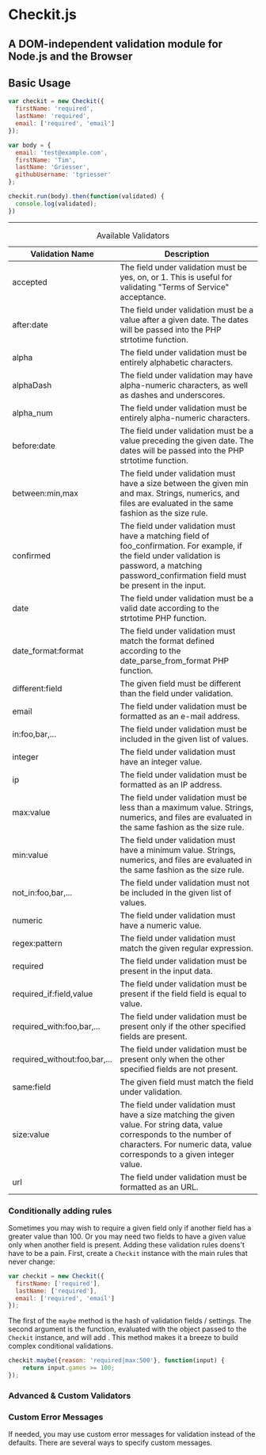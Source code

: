 # Checkit.js

## A DOM-independent validation module for Node.js and the Browser

## Basic Usage

```js
var checkit = new Checkit({
  firstName: 'required',
  lastName: 'required',
  email: ['required', 'email']
});

var body = {
  email: 'test@example.com',
  firstName: 'Tim',
  lastName: 'Griesser',
  githubUsername: 'tgriesser'
};

checkit.run(body).then(function(validated) {
  console.log(validated);
})
```

-----

<table>
  <caption>
      Available Validators
  </caption>
  <thead>
    <tr>
      <th>Validation Name</th>
      <th>Description</th>
    </tr>
  </thead>
  <tbody>
    <tr>
      <td>accepted</td>
      <td>The field under validation must be yes, on, or 1. This is useful for validating "Terms of Service" acceptance.</td>
    </tr>
    <tr>
      <td>after:date</td>
      <td>The field under validation must be a value after a given date. The dates will be passed into the PHP strtotime function.</td>
    </tr>
    <tr>
      <td>alpha</td>
      <td>The field under validation must be entirely alphabetic characters.</td>
    </tr>
    <tr>
      <td>alphaDash</td>
      <td>The field under validation may have alpha-numeric characters, as well as dashes and underscores.</td>
    </tr>
    <tr>
      <td>alpha_num</td>
      <td>The field under validation must be entirely alpha-numeric characters.</td>
    </tr>
    <tr>
      <td>before:date</td>
      <td>The field under validation must be a value preceding the given date. The dates will be passed into the PHP strtotime function.</td>
    </tr>
    <tr>
      <td>between:min,max</td>
      <td>The field under validation must have a size between the given min and max. Strings, numerics, and files are evaluated in the same fashion as the size rule.</td>
    </tr>
    <tr>
      <td>confirmed</td>
      <td>The field under validation must have a matching field of foo_confirmation. For example, if the field under validation is password, a matching password_confirmation field must be present in the input.</td>
    </tr>
    <tr>
      <td>date</td>
      <td>The field under validation must be a valid date according to the strtotime PHP function.</td>
    </tr>
    <tr>
      <td>date_format:format</td>
      <td>The field under validation must match the format defined according to the date_parse_from_format PHP function.</td>
    </tr>
    <tr>
      <td>different:field</td>
      <td>The given field must be different than the field under validation.</td>
    </tr>
    <tr>
      <td>email</td>
      <td>The field under validation must be formatted as an e-mail address.</td>
    </tr>
    <tr>
      <td>in:foo,bar,...</td>
      <td>The field under validation must be included in the given list of values.</td>
    </tr>
    <tr>
      <td>integer</td>
      <td>The field under validation must have an integer value.</td>
    </tr>
    <tr>
      <td>ip</td>
      <td>The field under validation must be formatted as an IP address.</td>
    </tr>
    <tr>
      <td>max:value</td>
      <td>The field under validation must be less than a maximum value. Strings, numerics, and files are evaluated in the same fashion as the size rule.</td>
    </tr>
    <tr>
      <td>min:value</td>
      <td>The field under validation must have a minimum value. Strings, numerics, and files are evaluated in the same fashion as the size rule.</td>
    </tr>
    <tr>
      <td>not_in:foo,bar,...</td>
      <td>The field under validation must not be included in the given list of values.</td>
    </tr>
    <tr>
      <td>numeric</td>
      <td>The field under validation must have a numeric value.</td>
    </tr>
    <tr>
      <td>regex:pattern</td>
      <td>The field under validation must match the given regular expression.</td>
    </tr>
    <tr>
      <td>required</td>
      <td>The field under validation must be present in the input data.</td>
    </tr>
    <tr>
      <td>required_if:field,value</td>
      <td>The field under validation must be present if the field field is equal to value.</td>
    </tr>
    <tr>
      <td>required_with:foo,bar,...</td>
      <td>The field under validation must be present only if the other specified fields are present.</td>
    </tr>
    <tr>
      <td>required_without:foo,bar,...</td>
      <td>The field under validation must be present only when the other specified fields are not present.</td>
    </tr>
    <tr>
      <td>same:field</td>
      <td>The given field must match the field under validation.</td>
    </tr>
    <tr>
      <td>size:value</td>
      <td>The field under validation must have a size matching the given value.
          For string data, value corresponds to the number of characters. For numeric data, value corresponds to a given integer value.</td>
    </tr>
    <tr>
      <td>url</td>
      <td>The field under validation must be formatted as an URL.</td>
    </tr>
  </tbody>
</table>

### Conditionally adding rules

Sometimes you may wish to require a given field only if another field has a greater value than 100. Or you may need two fields to have a given value only when another field is present. Adding these validation rules doens't have to be a pain. First, create a `Checkit` instance with the main rules that never change:

```js
var checkit = new Checkit({
  firstName: ['required'],
  lastName: ['required'],
  email: ['required', 'email']
});
```

The first of the `maybe` method is the hash of validation fields / settings. The second argument is the function, evaluated with the object passed to the `Checkit` instance, and will add . This method makes it a breeze to build complex conditional validations.

```js
checkit.maybe({reason: 'required|max:500'}, function(input) {
    return input.games >= 100;
});
```

### Advanced &amp; Custom Validators




### Custom Error Messages

If needed, you may use custom error messages for validation instead of the defaults. There are several ways to specify custom messages.


